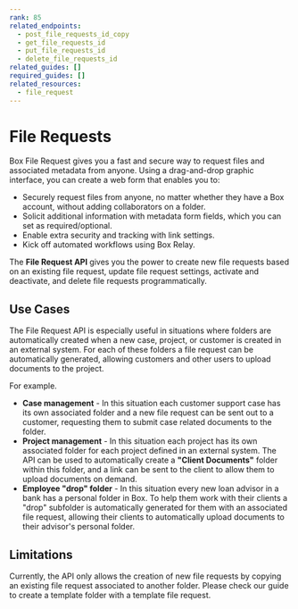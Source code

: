 ```yaml
---
rank: 85
related_endpoints:
  - post_file_requests_id_copy
  - get_file_requests_id
  - put_file_requests_id
  - delete_file_requests_id
related_guides: []
required_guides: []
related_resources:
  - file_request
---
```


# File Requests

Box File Request gives you a fast and secure way to request files and
associated metadata from anyone.  Using a drag-and-drop graphic
interface, you can create a web form that enables you to:

* Securely request files from anyone, no matter whether they have
  a Box account, without adding collaborators on a folder.
* Solicit additional information with metadata form fields, which
  you can set as required/optional.
* Enable extra security and tracking with link settings.
* Kick off automated workflows using Box Relay.

The **File Request API** gives you the power to create new file requests
based on an existing file request, update file request settings, activate
and deactivate, and delete file requests programmatically.

## Use Cases

The File Request API is especially useful in situations where folders are
automatically created when a new case, project, or customer is created in an
external system. For each of these folders a file request can be automatically
generated, allowing customers and other users to upload documents to the
project.

For example.

* **Case management** - In this situation each customer support case has its
own associated folder and a new file request can be sent out to a customer,
requesting them to submit case related documents to the folder.
* **Project management** - In this situation each project has its own
associated folder for each project defined in an external system. The API can
be used to automatically create a **"Client Documents"** folder within this
folder, and a link can be sent to the client to allow them to upload documents
on demand.
* **Employee "drop" folder** - In this situation every new loan advisor in a
bank has a personal folder in Box. To help them work with their clients a
"drop" subfolder is automatically generated for them with an associated file
request, allowing their clients to automatically upload documents to their
advisor's personal folder.

## Limitations

Currently, the API only allows the creation of new file requests by copying
an existing file request associated to another folder. Please check our guide
to create a template folder with a template file request.
